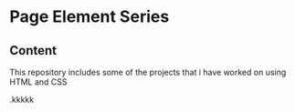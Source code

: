 # Page Element Series
## Content
This repository includes some of the projects that i have worked on using HTML and CSS


.kkkkk
